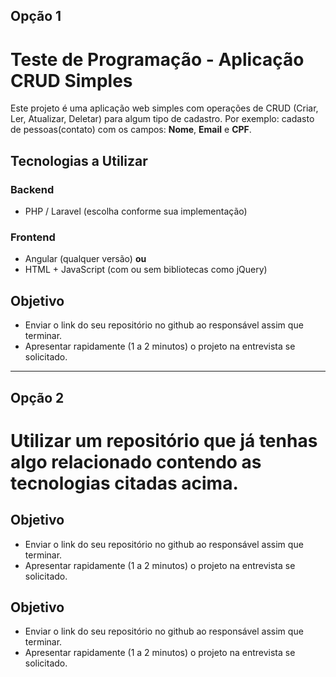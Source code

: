 ## Opção 1
# Teste de Programação - Aplicação CRUD Simples

Este projeto é uma aplicação web simples com operações de CRUD (Criar, Ler, Atualizar, Deletar) 
para algum tipo de cadastro. Por exemplo: cadasto de pessoas(contato) com os campos: **Nome**, **Email** e **CPF**.

## Tecnologias a Utilizar

### Backend
- PHP / Laravel (escolha conforme sua implementação)

### Frontend
- Angular (qualquer versão) **ou**
- HTML + JavaScript (com ou sem bibliotecas como jQuery)

## Objetivo
- Enviar o link do seu repositório no github ao responsável assim que terminar.
- Apresentar rapidamente (1 a 2 minutos) o projeto na entrevista se solicitado.

---

## Opção 2
# Utilizar um repositório que já tenhas algo relacionado contendo as tecnologias citadas acima.

## Objetivo
- Enviar o link do seu repositório no github ao responsável assim que terminar.
- Apresentar rapidamente (1 a 2 minutos) o projeto na entrevista se solicitado.

## Objetivo
- Enviar o link do seu repositório no github ao responsável assim que terminar.
- Apresentar rapidamente (1 a 2 minutos) o projeto na entrevista se solicitado.
